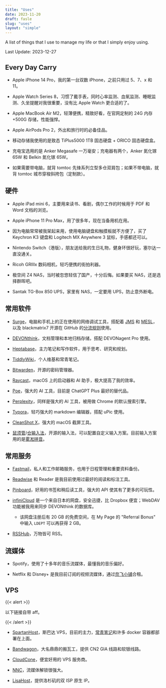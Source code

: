 ```yaml
---
title: "Uses"
date: 2023-11-20
draft: fasle
slug: "uses"
layout: "simple"
---
```


A list of things that I use to manage my life or that I simply enjoy using.

Last Update: 2023-12-27

## Every Day Carry

- Apple iPhone 14 Pro，我的第一台双数 iPhone，之前只用过 5、7、x 和 11。

- Apple Watch Series 8，习惯了戴手表，同时心率监测、血氧监测、睡眠监测、久坐提醒对我很重要，没有比 Apple Watch 更合适的了。

- Apple MacBook Air M2，轻薄便携，精致好看，在官网定制的 24G 内存+500G 存储，性能强悍。

- Apple AirPods Pro 2，外出和旅行时的必备佳品。

- 移动存储我使用的是致态 TiPlus5000 1TB 固态硬盘 + ORICO 固态硬盘盒。

- 充电宝选用的是 Anker Megasafe 一万毫安；充电器有两个，Anker 氮化镓 65W 和 Belkin 氮化镓 65W。

- 如果需要带电脑，就背 tomtoc 先锋系列立型多仓双肩包；如果不带电脑，就背 tomtoc 城市穿梭斜挎包（定制款）。

## 硬件

- Apple iPad mini 6，主要用来读书、看剧，偶尔工作的时候用于 PDF 和 Word 文档的浏览。

- Apple iPhone 11 Pro Max，用了很多年，现在当备用机在用。

- 因为电脑常常被我架起来用，使用电脑键盘和触摸板就不方便了，买了 Keychron K3 键盘和 Logitech MX Anywhere 3 鼠标，手感都还可以。

- Nintendo Switch（港版），朋友送给我的生日礼物，健身环很好玩，塞尔达一直没通关。

- Ricoh GRIIIx 数码相机，轻巧便携的街拍利器。

- 极空间 Z4 NAS，当时被忽悠轻信了国产，十分后悔。如果要买 NAS，还是选择群晖吧。

- Santak TG-Box 850 UPS，家里有 NAS，一定要用 UPS，防止意外断电。

## 常用软件

- [Surge](https://nssurge.com/)，电脑和手机上的正在使用的网络调试工具，搭配着 [JMS](https://justmysocks.net/members/aff.php?aff=12551) 和 [MESL](https://in.mesl.cloud/#/register?code=JsT9UrbC)，以及 blackmatrix7 开源在 GitHub 的[分流规则](https://github.com/blackmatrix7/ios_rule_script)使用。

- [DEVONthink](https://www.devontechnologies.com/apps/devonthink)，文档管理和本地归档存储，搭配 DEVONagent Pro 使用。

- [Heptabase](https://get.heptabase.com/justgoidea)，主力笔记和写作软件，用于思考、研究和规划。

- [TiddlyWiki](https://tiddlywiki.com/)，个人维基和常青笔记。

- [Bitwarden](https://bitwarden.com/)，开源的密码管理器。

- [Raycast](https://www.raycast.com/)，macOS 上的启动器和 AI 助手，极大提高了我的效率。

- [Poe](https://poe.com)，强大的 AI 工具，目前是 ChatGPT Plus 最好的替代品。

- [Perplexity](https://perplexity.ai/pro?referral_code=OR9ZA4X3)，同样是强大的 AI 工具，被用做 Chrome 的默认搜索引擎。

- [Typora](https://typora.io/)，轻巧强大的 markdown 编辑器，搭配 uPic 使用。

- [CleanShot X](https://cleanshot.com/)，强大的 macOS 截屏工具。

- [鼠须管](https://rime.im/)/[仓输入法](https://github.com/imfuxiao/Hamster)，开源的输入法，可以配置自定义输入方案。目前输入方案用的是[雾凇拼音](https://github.com/iDvel/rime-ice)。

## 常用服务

- [Fastmail](https://www.fastmail.com)，私人和工作邮箱服务，也用于日程管理和重要资料备份。

- [Readwise](https://readwise.io/i/9kgng6pfbd) 和 Reader 是我目前使用过最好的阅读和标注工具。

- [Pinboard](https://pinboard.in/)，好用的书签和稍后读工具，强大的 API 使其有了更多的可玩性。

- [infiniCloud](https://infini-cloud.net/en/) 是一个来自日本的网盘，安全迅捷，比 Dropbox 便宜；WebDAV 功能被我用来同步 DEVONthink 的数据库。
    - 该网盘注册后有 20 GB 的免费空间，在 My Page 的 "Referral Bonus" 中输入 `LDEPT` 可以再获得 2 GB。

- [RSSHub](https://docs.rsshub.app/zh/)，万物皆可 RSS。

## 流媒体

- Spotify，使用了十多年的音乐流媒体，最懂我的音乐偏好。

- Netflix 和 Disney+ 是我目前订阅的视频流媒体，通过[奈飞小铺](https://ihezu.video/QEHauB)合租。

## VPS

{{< alert >}}

以下链接自带 aff。

{{< /alert >}}

- [SpartanHost](https://billing.spartanhost.net/aff.php?aff=2425)，斯巴达 VPS，目前的主力，[常青笔记](https://note.justgoidea.com)和许多 docker 容器都部署在上面。

- [Bandwagon](https://bandwagonhost.com/aff.php?aff=73639)，大名鼎鼎的搬瓦工，提供 CN2 GIA 线路和软银线路。

- [CloudCone](https://app.cloudcone.com/?ref=10962)，便宜好用的 VPS 服务商。

- [NNC](https://nnc.sh/aff.php?aff=327)，流媒体解锁很强大。

- [LisaHost](https://lisahost.com/aff.php?aff=944)，提供洛杉矶的双 ISP 原生 IP。
